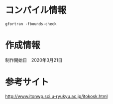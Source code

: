 # コンパイル情報
```
gfortran -fbounds-check
```

# 作成情報
制作開始日　2020年3月21日

# 参考サイト
http://www.itonwp.sci.u-ryukyu.ac.jp/itokosk.html

